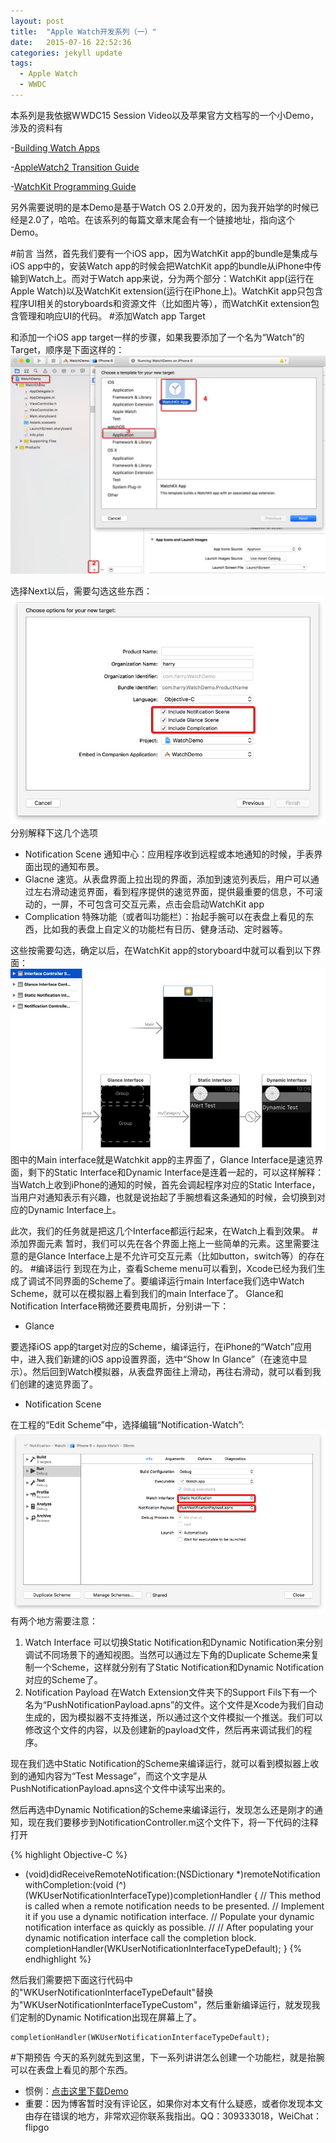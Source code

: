 ```yaml
---
layout: post
title:  "Apple Watch开发系列（一）"
date:   2015-07-16 22:52:36
categories: jekyll update
tags:
  - Apple Watch
  - WWDC
---
```


本系列是我依据WWDC15 Session Video以及苹果官方文档写的一个小Demo，涉及的资料有

-[Building Watch Apps](https://developer.apple.com/videos/wwdc/2015/?id=108)

-[AppleWatch2 Transition Guide](https://developer.apple.com/library/prerelease/watchos/documentation/General/Conceptual/AppleWatch2TransitionGuide/index.html)

-[WatchKit Programming Guide](https://developer.apple.com/library/prerelease/watchos/documentation/General/Conceptual/WatchKitProgrammingGuide/index.html)

另外需要说明的是本Demo是基于Watch OS 2.0开发的，因为我开始学的时候已经是2.0了，哈哈。在该系列的每篇文章末尾会有一个链接地址，指向这个Demo。

#前言
当然，首先我们要有一个iOS app，因为WatchKit app的bundle是集成与iOS app中的，安装Watch app的时候会把WatchKit app的bundle从iPhone中传输到Watch上。而对于Watch app来说，分为两个部分：WatchKit app(运行在Apple Watch)以及WatchKit extension(运行在iPhone上)。WatchKit app只包含程序UI相关的storyboards和资源文件（比如图片等），而WatchKit extension包含管理和响应UI的代码。
#添加Watch app Target

和添加一个iOS app target一样的步骤，如果我要添加了一个名为“Watch”的Target，顺序是下面这样的：
![](/assets/2015/img-watchdemo-1.png)

选择Next以后，需要勾选这些东西：
![](/assets/2015/img-watchdemo-2.png)
分别解释下这几个选项

- Notification Scene 通知中心：应用程序收到远程或本地通知的时候，手表界面出现的通知布景。
- Glacne 速览。从表盘界面上拉出现的界面，添加到速览列表后，用户可以通过左右滑动速览界面，看到程序提供的速览界面，提供最重要的信息，不可滚动的，一屏，不可包含可交互元素，点击会启动WatchKit app
- Complication 特殊功能（或者叫功能栏）：抬起手腕可以在表盘上看见的东西，比如我的表盘上自定义的功能栏有日历、健身活动、定时器等。

这些按需要勾选，确定以后，在WatchKit app的storyboard中就可以看到以下界面：
![](/assets/2015/img-watchdemo-3.png)
图中的Main interface就是Watchkit app的主界面了，Glance Interface是速览界面，剩下的Static Interface和Dynamic Interface是连着一起的，可以这样解释：当Watch上收到iPhone的通知的时候，首先会调起程序对应的Static Interface，当用户对通知表示有兴趣，也就是说抬起了手腕想看这条通知的时候，会切换到对应的Dynamic Interface上。

此次，我们的任务就是把这几个Interface都运行起来，在Watch上看到效果。
#添加界面元素
暂时，我们可以先在各个界面上拖上一些简单的元素。这里需要注意的是Glance Interface上是不允许可交互元素（比如button，switch等）的存在的。
#编译运行
到现在为止，查看Scheme menu可以看到，Xcode已经为我们生成了调试不同界面的Scheme了。要编译运行main Interface我们选中Watch Scheme，就可以在模拟器上看到我们的main Interface了。
Glance和Notification Interface稍微还要费电周折，分别讲一下：

- Glance

要选择iOS app的target对应的Scheme，编译运行，在iPhone的“Watch”应用中，进入我们新建的iOS app设置界面，选中“Show In Glance”（在速览中显示）。然后回到Watch模拟器，从表盘界面往上滑动，再往右滑动，就可以看到我们创建的速览界面了。

- Notification Scene

在工程的“Edit Scheme”中，选择编辑“Notification-Watch”:
![]( /assets/2015/img-watchdemo-4.png)
有两个地方需要注意：

1. Watch Interface 可以切换Static Notification和Dynamic Notification来分别调试不同场景下的通知视图。当然可以通过左下角的Duplicate Scheme来复制一个Scheme，这样就分别有了Static Notification和Dynamic Notification对应的Scheme了。
2. Notification Payload 在Watch Extension文件夹下的Support Fils下有一个名为“PushNotificationPayload.apns”的文件。这个文件是Xcode为我们自动生成的，因为模拟器不支持推送，所以通过这个文件模拟一个推送。我们可以修改这个文件的内容，以及创建新的payload文件，然后再来调试我们的程序。

现在我们选中Static Notification的Scheme来编译运行，就可以看到模拟器上收到的通知内容为“Test Message”，而这个文字是从PushNotificationPayload.apns这个文件中读写出来的。

然后再选中Dynamic Notification的Scheme来编译运行，发现怎么还是刚才的通知，现在我们要移步到NotificationController.m这个文件下，将一下代码的注释打开



{% highlight Objective-C %}
- (void)didReceiveRemoteNotification:(NSDictionary *)remoteNotification withCompletion:(void (^)(WKUserNotificationInterfaceType))completionHandler {
    // This method is called when a remote notification needs to be presented.
    // Implement it if you use a dynamic notification interface.
    // Populate your dynamic notification interface as quickly as possible.
    //
    // After populating your dynamic notification interface call the completion block.
    completionHandler(WKUserNotificationInterfaceTypeDefault);
}
{% endhighlight %}

然后我们需要把下面这行代码中的"WKUserNotificationInterfaceTypeDefault"替换为"WKUserNotificationInterfaceTypeCustom"，然后重新编译运行，就发现我们定制的Dynamic Notification出现在屏幕上了。
	    			
	completionHandler(WKUserNotificationInterfaceTypeDefault);


#下期预告
今天的系列就先到这里，下一系列讲讲怎么创建一个功能栏，就是抬腕可以在表盘上看见的那个东西。

- 惯例：[点击这里下载Demo](https://github.com/red3/WatchDemo/archive/master.zip)
- 重要：因为博客暂时没有评论区，如果你对本文有什么疑惑，或者你发现本文由存在错误的地方，非常欢迎你联系我指出。QQ：309333018，WeiChat：flipgo








